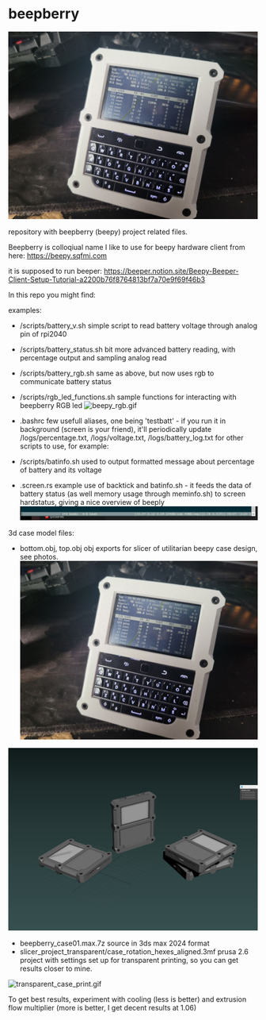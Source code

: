 # beepberry
![utilitarian_case_print_white.jpg](https://github.com/propiro/beepberry/blob/3a556ec64002ca9df37f7ab8232deb2f8d58547a/images/utilitarian_case_print_white.jpg)

repository with beepberry (beepy) project related files.

Beepberry is colloqiual name I like to use for beepy hardware client from here: 
https://beepy.sqfmi.com

it is supposed to run beeper:
https://beeper.notion.site/Beepy-Beeper-Client-Setup-Tutorial-a2200b76f8764813bf7a70e9f69f46b3



In this repo you might find:

examples:
- /scripts/battery_v.sh 
simple script to read battery voltage through analog pin of rpi2040

- /scripts/battery_status.sh
bit more advanced battery reading, with percentage output and sampling analog read

- /scripts/battery_rgb.sh
same as above, but now uses rgb to communicate battery status

- /scripts/rgb_led_functions.sh
sample functions for interacting with beepberry RGB led
![beepy_rgb.gif](https://github.com/propiro/beepberry/blob/3a556ec64002ca9df37f7ab8232deb2f8d58547a/images/beepy_rgb.gif)


- .bashrc
few usefull aliases, one being 'testbatt' - if you run it in background (screen is your friend), it'll periodically update /logs/percentage.txt, /logs/voltage.txt, /logs/battery_log.txt
for other scripts to use, for example:

- /scripts/batinfo.sh
used to output formatted message about percentage of battery and its voltage

- .screen.rs 
example use of backtick and batinfo.sh - it feeds the data of battery status  (as well memory usage through meminfo.sh) to screen hardstatus, giving a nice overview of beeply
![screen_hardstatus.png](https://github.com/propiro/beepberry/blob/3a556ec64002ca9df37f7ab8232deb2f8d58547a/images/screen_hardstatus.png)

3d case model files:
- bottom.obj, top.obj
 obj exports for slicer of utilitarian beepy case design, see photos.
![utilitarian_case_print_white.jpg](https://github.com/propiro/beepberry/blob/3a556ec64002ca9df37f7ab8232deb2f8d58547a/images/utilitarian_case_print_white.jpg)

![utilitarian_case_project_3d.jpg](https://github.com/propiro/beepberry/blob/3a556ec64002ca9df37f7ab8232deb2f8d58547a/images/utilitarian_case_project_3d.jpg)

- beepberry_case01.max.7z
  source in 3ds max 2024 format
- slicer_project_transparent/case_rotation_hexes_aligned.3mf
  prusa 2.6 project with settings set up for transparent printing, so you can get results closer to mine.

![transparent_case_print.gif](https://github.com/propiro/beepberry/blob/3a556ec64002ca9df37f7ab8232deb2f8d58547a/images/transparent_case_print.gif)

To get best results, experiment with cooling (less is better) and extrusion flow multiplier (more is better, I get decent results at 1.06)
